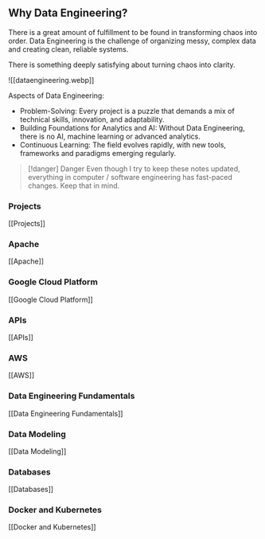 ## Why Data Engineering?
There is a great amount of fulfillment to be found in transforming chaos into order. Data Engineering is the challenge of organizing messy, complex data and creating clean, reliable systems. 

There is something deeply satisfying about turning chaos into clarity.

![[dataengineering.webp]]

Aspects of Data Engineering:
- Problem-Solving: Every project is a puzzle that demands a mix of technical skills, innovation, and adaptability.
- Building Foundations for Analytics and AI: Without Data Engineering, there is no AI, machine learning or advanced analytics. 
- Continuous Learning: The field evolves rapidly, with new tools, frameworks and paradigms emerging regularly. 

> [!danger] Danger
> Even though I try to keep these notes updated, everything in computer / software engineering has fast-paced changes. Keep that in mind. 


### Projects
[[Projects]]

### Apache
[[Apache]]

### Google Cloud Platform
[[Google Cloud Platform]]

### APIs
[[APIs]]

### AWS
[[AWS]]
### Data Engineering Fundamentals
[[Data Engineering Fundamentals]]


### Data Modeling
[[Data Modeling]]


### Databases
[[Databases]]


### Docker and Kubernetes
[[Docker and Kubernetes]]






